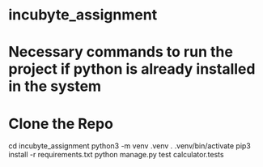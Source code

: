# incubyte_assignment

# Necessary commands to run the project if python is already installed in the system

# Clone the Repo

cd incubyte_assignment
python3 -m venv .venv
. .venv/bin/activate
pip3 install -r requirements.txt
python manage.py test calculator.tests



